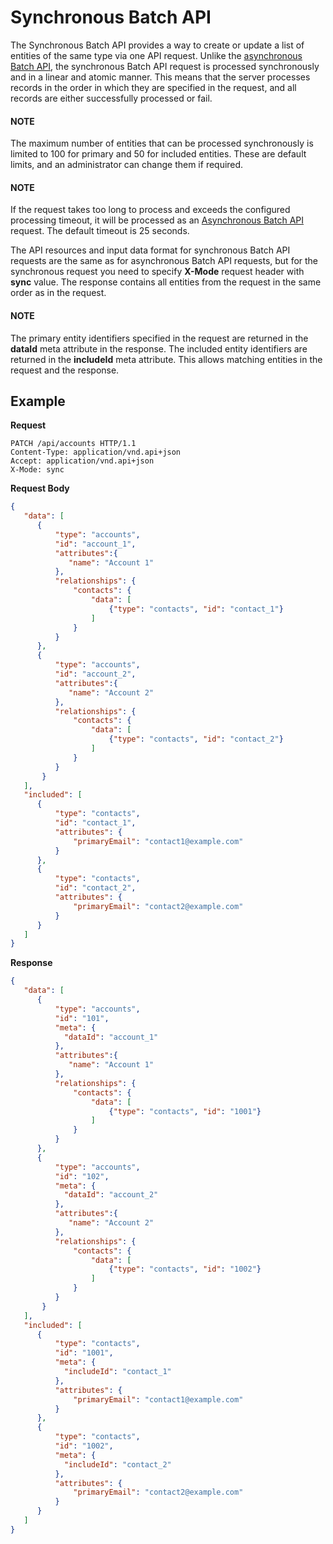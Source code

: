 <a id="web-services-api-sync-batch-api"></a>

# Synchronous Batch API

The Synchronous Batch API provides a way to create or update a list of entities of the same type via one API request.
Unlike the [asynchronous Batch API](batch-api.md#web-services-api-batch-api), the synchronous Batch API request is processed
synchronously and in a linear and atomic manner. This means that the server processes records in the order in which they are specified in the request, and all records are either successfully processed or fail.

#### NOTE
The maximum number of entities that can be processed synchronously is limited to 100 for primary and 50 for included entities. These are default limits, and an administrator can change them if required.

#### NOTE
If the request takes too long to process and exceeds the configured processing timeout, it will be processed as an [Asynchronous Batch API](batch-api.md#web-services-api-batch-api) request. The default timeout is 25 seconds.

The API resources and input data format for synchronous Batch API requests are the same as for asynchronous
Batch API requests, but for the synchronous request you need to specify **X-Mode** request header with **sync** value.
The response contains all entities from the request in the same order as in the request.

#### NOTE
The primary entity identifiers specified in the request are returned in the **dataId** meta attribute in the response. The included entity identifiers are returned in the **includeId** meta attribute. This allows matching entities in the request and the response.

## Example

**Request**

```http
PATCH /api/accounts HTTP/1.1
Content-Type: application/vnd.api+json
Accept: application/vnd.api+json
X-Mode: sync
```

**Request Body**

```json
{
   "data": [
      {
          "type": "accounts",
          "id": "account_1",
          "attributes":{
             "name": "Account 1"
          },
          "relationships": {
              "contacts": {
                  "data": [
                      {"type": "contacts", "id": "contact_1"}
                  ]
              }
          }
      },
      {
          "type": "accounts",
          "id": "account_2",
          "attributes":{
             "name": "Account 2"
          },
          "relationships": {
              "contacts": {
                  "data": [
                      {"type": "contacts", "id": "contact_2"}
                  ]
              }
          }
       }
   ],
   "included": [
      {
          "type": "contacts",
          "id": "contact_1",
          "attributes": {
              "primaryEmail": "contact1@example.com"
          }
      },
      {
          "type": "contacts",
          "id": "contact_2",
          "attributes": {
              "primaryEmail": "contact2@example.com"
          }
      }
   ]
}
```

**Response**

```json
{
   "data": [
      {
          "type": "accounts",
          "id": "101",
          "meta": {
            "dataId": "account_1"
          },
          "attributes":{
             "name": "Account 1"
          },
          "relationships": {
              "contacts": {
                  "data": [
                      {"type": "contacts", "id": "1001"}
                  ]
              }
          }
      },
      {
          "type": "accounts",
          "id": "102",
          "meta": {
            "dataId": "account_2"
          },
          "attributes":{
             "name": "Account 2"
          },
          "relationships": {
              "contacts": {
                  "data": [
                      {"type": "contacts", "id": "1002"}
                  ]
              }
          }
       }
   ],
   "included": [
      {
          "type": "contacts",
          "id": "1001",
          "meta": {
            "includeId": "contact_1"
          },
          "attributes": {
              "primaryEmail": "contact1@example.com"
          }
      },
      {
          "type": "contacts",
          "id": "1002",
          "meta": {
            "includeId": "contact_2"
          },
          "attributes": {
              "primaryEmail": "contact2@example.com"
          }
      }
   ]
}
```

<!-- Frontend -->
